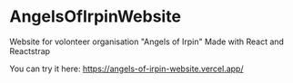 # AngelsOfIrpinWebsite

Website for volonteer organisation "Angels of Irpin" Made with React and Reactstrap

You can try it here: https://angels-of-irpin-website.vercel.app/
